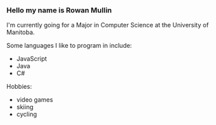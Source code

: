 ### Hello my name is Rowan Mullin 

I'm currently going for a Major in Computer Science at the University of Manitoba.

Some languages I like to program in include:
- JavaScript
- Java
- C#

Hobbies:
- video games
- skiing
- cycling

